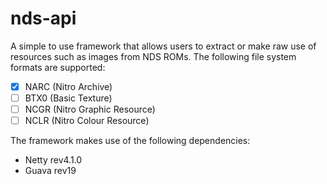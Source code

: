 # nds-api
A simple to use framework that allows users to extract or make raw use of resources such as images from NDS ROMs. The following file system formats are supported:
  - [x] NARC (Nitro Archive)
  - [ ] BTX0 (Basic Texture)
  - [ ] NCGR (Nitro Graphic Resource)
  - [ ] NCLR (Nitro Colour Resource)

The framework makes use of the following dependencies:
  * Netty rev4.1.0
  * Guava rev19
